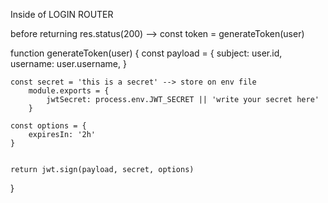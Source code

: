 Inside of LOGIN ROUTER

before returning res.status(200) --> const token = generateToken(user)

function generateToken(user) {
    const payload = {
        subject: user.id,
        username: user.username, 
    }

    const secret = 'this is a secret' --> store on env file
        module.exports = { 
            jwtSecret: process.env.JWT_SECRET || 'write your secret here'
        }

    const options = {
        expiresIn: '2h'
    }


    return jwt.sign(payload, secret, options)
}